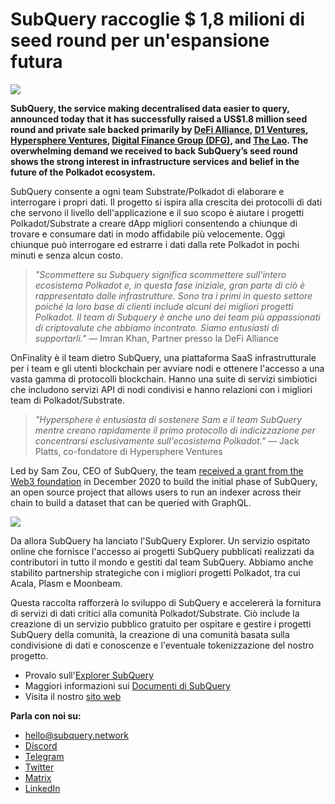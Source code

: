 # SubQuery raccoglie $ 1,8 milioni di seed round per un'espansione futura

![](https://miro.medium.com/max/1400/0*CrM8-LKRt3slWAsN)

**SubQuery, the service making decentralised data easier to query, announced today that it has successfully raised a US$1.8 million seed round and private sale backed primarily by [DeFi Alliance](https://defialliance.co/), [D1 Ventures](https://d1.ventures/), [Hypersphere Ventures](https://hypersphere.ventures/), [Digital Finance Group (DFG)](https://www.dfg.group/), and [The Lao](https://www.thelao.io/). The overwhelming demand we received to back SubQuery’s seed round shows the strong interest in infrastructure services and belief in the future of the Polkadot ecosystem.**

SubQuery consente a ogni team Substrate/Polkadot di elaborare e interrogare i propri dati. Il progetto si ispira alla crescita dei protocolli di dati che servono il livello dell'applicazione e il suo scopo è aiutare i progetti Polkadot/Substrate a creare dApp migliori consentendo a chiunque di trovare e consumare dati in modo affidabile più velocemente. Oggi chiunque può interrogare ed estrarre i dati dalla rete Polkadot in pochi minuti e senza alcun costo.

> _"Scommettere su Subquery significa scommettere sull'intero ecosistema Polkadot e, in questa fase iniziale, gran parte di ciò è rappresentato dalle infrastrutture. Sono tra i primi in questo settore poiché la loro base di clienti include alcuni dei migliori progetti Polkadot. Il team di Subquery è anche uno dei team più appassionati di criptovalute che abbiamo incontrato. Siamo entusiasti di supportarli."_ — Imran Khan, Partner presso la DeFi Alliance

OnFinality è il team dietro SubQuery, una piattaforma SaaS infrastrutturale per i team e gli utenti blockchain per avviare nodi e ottenere l'accesso a una vasta gamma di protocolli blockchain. Hanno una suite di servizi simbiotici che includono servizi API di nodi condivisi e hanno relazioni con i migliori team di Polkadot/Substrate.

> _"Hypersphere è entusiasta di sostenere Sam e il team SubQuery mentre creano rapidamente il primo protocollo di indicizzazione per concentrarsi esclusivamente sull'ecosistema Polkadot."_ — Jack Platts, co-fondatore di Hypersphere Ventures

Led by Sam Zou, CEO of SubQuery, the team [received a grant from the Web3 foundation](./20210207-SubQuery-Delivers-Its-Open-Source-SDK-Following-a-Web3-Foundation-Grant.md) in December 2020 to build the initial phase of SubQuery, an open source project that allows users to run an indexer across their chain to build a dataset that can be queried with GraphQL.

![](https://miro.medium.com/max/1000/0*kjspGYRr_BtMk015)

Da allora SubQuery ha lanciato l'SubQuery Explorer. Un servizio ospitato online che fornisce l'accesso ai progetti SubQuery pubblicati realizzati da contributori in tutto il mondo e gestiti dal team SubQuery. Abbiamo anche stabilito partnership strategiche con i migliori progetti Polkadot, tra cui Acala, Plasm e Moonbeam.

Questa raccolta rafforzerà lo sviluppo di SubQuery e accelererà la fornitura di servizi di dati critici alla comunità Polkadot/Substrate. Ciò include la creazione di un servizio pubblico gratuito per ospitare e gestire i progetti SubQuery della comunità, la creazione di una comunità basata sulla condivisione di dati e conoscenze e l'eventuale tokenizzazione del nostro progetto.

- Provalo sull'[Explorer SubQuery](https://explorer.subquery.network/)
- Maggiori informazioni sui [Documenti di SubQuery](https://doc.subquery.network/)
- Visita il nostro [sito web](https://subquery.network/)

**Parla con noi su:**

- [hello@subquery.network](mailto:hello@subquery.network)
- [Discord](https://discord.com/invite/78zg8aBSMG)
- [Telegram](https://t.me/subquerynetwork)
- [Twitter](https://twitter.com/subquerynetwork)
- [Matrix](https://matrix.to/#/#subquery:matrix.org)
- [LinkedIn](https://www.linkedin.com/company/subquery)
